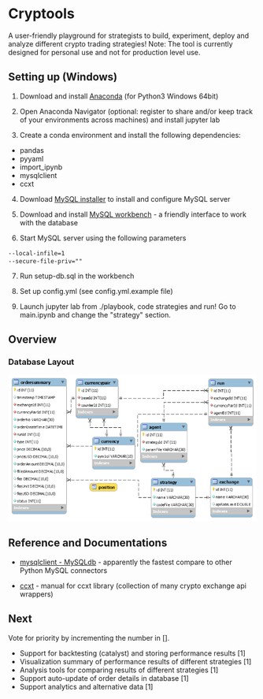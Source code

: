 Cryptools
=========
A user-friendly playground for strategists to build, experiment, deploy and analyze different crypto trading strategies! Note: The tool is currently designed for personal use and not for production level use.

Setting up (Windows)
--------------------

1. Download and install [Anaconda](https://www.anaconda.com/distribution/#download-section) (for Python3 Windows 64bit) 

2. Open Anaconda Navigator (optional: register to share and/or keep track of your environments across machines) and install jupyter lab

3. Create a conda environment and install the following dependencies:

* pandas
* pyyaml
* import_ipynb
* mysqlclient
* ccxt

4. Download [MySQL installer](https://dev.mysql.com/downloads/installer/) to install and configure MySQL server 

5. Download and install [MySQL workbench](https://dev.mysql.com/downloads/workbench/) - a friendly interface to work with the database

6. Start MySQL server using the following parameters 
```
--local-infile=1
--secure-file-priv=""
```

7. Run setup-db.sql in the workbench

8. Set up config.yml (see config.yml.example file)

9. Launch jupyter lab from ./playbook, code strategies and run! Go to main.ipynb and change the "strategy" section.

Overview
--------

### Database Layout

![alt text](https://github.com/ehsueh/cryptools/blob/master/database/entity-relationship-diagram.png "entity relationship diagram")

Reference and Documentations
----------------------------

* [mysqlclient - MySQLdb](https://mysqlclient.readthedocs.io/index.html) - apparently the fastest compare to other Python MySQL connectors

* [ccxt](https://github.com/ccxt/ccxt/wiki/Manual) - manual for ccxt library (collection of many crypto exchange api wrappers)

Next
----
Vote for priority by incrementing the number in [].

* Support for backtesting (catalyst) and storing performance results [1]
* Visualization summary of performance results of different strategies [1]
* Analysis tools for comparing results of different strategies [1]
* Support auto-update of order details in database [1]
* Support analytics and alternative data [1]